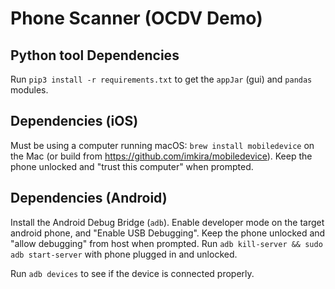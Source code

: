 # Phone Scanner (OCDV Demo)

## Python tool Dependencies
Run `pip3 install -r requirements.txt` to get the `appJar` (gui) and `pandas`
modules.

## Dependencies (iOS)
Must be using a computer running macOS:
`brew install mobiledevice` on the Mac (or build from
https://github.com/imkira/mobiledevice).
Keep the phone unlocked and "trust this computer" when prompted.

## Dependencies (Android)
Install the Android Debug Bridge (`adb`). Enable developer mode 
on the target android phone, and "Enable USB Debugging". 
Keep the phone unlocked and "allow debugging" from host when prompted.
Run `adb kill-server && sudo adb start-server` with phone plugged in and
unlocked.

Run `adb devices` to see if the device is connected properly.
